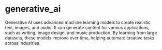 # generative_ai
Generative AI uses advanced machine learning models to create realistic text, images, and audio. It can generate content for various applications, such as writing, image design, and music production. By learning from large datasets, these models improve over time, helping automate creative tasks across industries.
